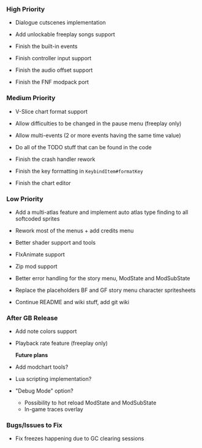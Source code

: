 ### High Priority
- Dialogue cutscenes implementation
- Add unlockable freeplay songs support

- Finish the built-in events
- Finish controller input support
- Finish the audio offset support
- Finish the FNF modpack port

### Medium Priority
- V-Slice chart format support
- Allow difficulties to be changed in the pause menu (freeplay only)
- Allow multi-events (2 or more events having the same time value)
- Do all of the TODO stuff that can be found in the code

- Finish the crash handler rework
- Finish the key formatting in `KeybindItem#formatKey`
- Finish the chart editor

### Low Priority
- Add a multi-atlas feature and implement auto atlas type finding to all softcoded sprites
- Rework most of the menus + add credits menu
- Better shader support and tools
- FlxAnimate support
- Zip mod support

- Better error handling for the story menu, ModState and ModSubState
- Replace the placeholders BF and GF story menu character spritesheets
- Continue README and wiki stuff, add git wiki

### After GB Release
- Add note colors support
- Playback rate feature (freeplay only)

  **Future plans**
- Add modchart tools?
- Lua scripting implementation?

- "Debug Mode" option?
  * Possibility to hot reload ModState and ModSubState
  * In-game traces overlay

### Bugs/Issues to Fix
- Fix freezes happening due to GC clearing sessions